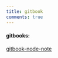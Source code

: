 ```yaml
---
title: gitbook
comments: true
---
```


#### gitbooks:

[gitbook-node-note](/gitbook/gitbook-node-note/index.html)